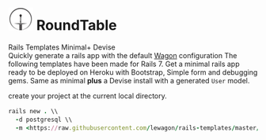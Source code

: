 # <img src="https://github.com/berlincoders/RoundTable/raw/main/app/assets/images/RoundTable.png" alt="Logo" width="50"> RoundTable


Rails Templates Minimal+ Devise   
Quickly generate a rails app with the default [Wagon](https://www.lewagon.com/) configuration
The following templates have been made for Rails 7.
Get a minimal rails app ready to be deployed on Heroku with Bootstrap, Simple form and debugging gems.
Same as minimal **plus** a Devise install with a generated `User` model.

create your project at the current local directory.
```ruby
rails new . \\
  -d postgresql \\
  -m <https://raw.githubusercontent.com/lewagon/rails-templates/master/devise.rb>
